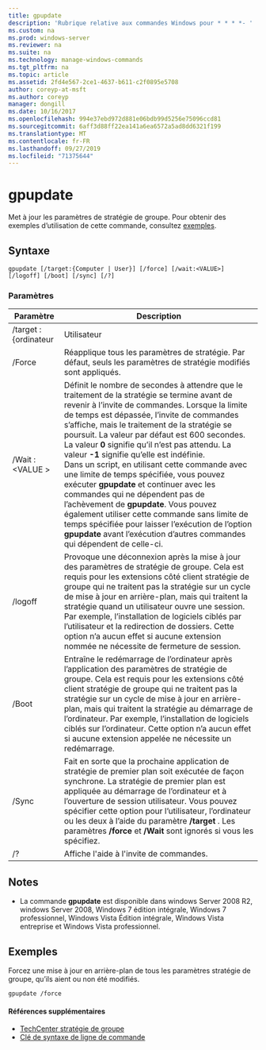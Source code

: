 ```yaml
---
title: gpupdate
description: 'Rubrique relative aux commandes Windows pour * * * *- '
ms.custom: na
ms.prod: windows-server
ms.reviewer: na
ms.suite: na
ms.technology: manage-windows-commands
ms.tgt_pltfrm: na
ms.topic: article
ms.assetid: 2fd4e567-2ce1-4637-b611-c2f0895e5708
author: coreyp-at-msft
ms.author: coreyp
manager: dongill
ms.date: 10/16/2017
ms.openlocfilehash: 994e37ebd972d881e06bdb99d5256e75096ccd81
ms.sourcegitcommit: 6aff3d88ff22ea141a6ea6572a5ad8dd6321f199
ms.translationtype: MT
ms.contentlocale: fr-FR
ms.lasthandoff: 09/27/2019
ms.locfileid: "71375644"
---
```

# <a name="gpupdate"></a>gpupdate

Met à jour les paramètres de stratégie de groupe. Pour obtenir des exemples d’utilisation de cette commande, consultez [exemples](#examples).

## <a name="syntax"></a>Syntaxe

```
gpupdate [/target:{Computer | User}] [/force] [/wait:<VALUE>] [/logoff] [/boot] [/sync] [/?]
```

### <a name="parameters"></a>Paramètres

|     Paramètre     |                                                                                                                                                                                                                                                                                                                             Description                                                                                                                                                                                                                                                                                                                             |
|-------------------|---------------------------------------------------------------------------------------------------------------------------------------------------------------------------------------------------------------------------------------------------------------------------------------------------------------------------------------------------------------------------------------------------------------------------------------------------------------------------------------------------------------------------------------------------------------------------------------------------------------------------------------------------------------------|
| /target : {ordinateur |                                                                                                                                                                                                                                                                                                                                Utilisateur                                                                                                                                                                                                                                                                                                                                |
|      /Force       |                                                                                                                                                                                                                                                                                   Réapplique tous les paramètres de stratégie. Par défaut, seuls les paramètres de stratégie modifiés sont appliqués.                                                                                                                                                                                                                                                                                    |
|  /Wait : \<VALUE >   | Définit le nombre de secondes à attendre que le traitement de la stratégie se termine avant de revenir à l’invite de commandes. Lorsque la limite de temps est dépassée, l’invite de commandes s’affiche, mais le traitement de la stratégie se poursuit. La valeur par défaut est 600 secondes. La valeur **0** signifie qu’il n’est pas attendu. La valeur **-1** signifie qu’elle est indéfinie.</br>Dans un script, en utilisant cette commande avec une limite de temps spécifiée, vous pouvez exécuter **gpupdate** et continuer avec les commandes qui ne dépendent pas de l’achèvement de **gpupdate**. Vous pouvez également utiliser cette commande sans limite de temps spécifiée pour laisser l’exécution de l’option **gpupdate** avant l’exécution d’autres commandes qui dépendent de celle-ci. |
|      /logoff      |                                                                                                                                   Provoque une déconnexion après la mise à jour des paramètres de stratégie de groupe. Cela est requis pour les extensions côté client stratégie de groupe qui ne traitent pas la stratégie sur un cycle de mise à jour en arrière-plan, mais qui traitent la stratégie quand un utilisateur ouvre une session. Par exemple, l’installation de logiciels ciblés par l’utilisateur et la redirection de dossiers. Cette option n’a aucun effet si aucune extension nommée ne nécessite de fermeture de session.                                                                                                                                    |
|       /Boot       |                                                                                                                                       Entraîne le redémarrage de l’ordinateur après l’application des paramètres de stratégie de groupe. Cela est requis pour les extensions côté client stratégie de groupe qui ne traitent pas la stratégie sur un cycle de mise à jour en arrière-plan, mais qui traitent la stratégie au démarrage de l’ordinateur. Par exemple, l’installation de logiciels ciblés sur l’ordinateur. Cette option n’a aucun effet si aucune extension appelée ne nécessite un redémarrage.                                                                                                                                        |
|       /Sync       |                                                                                                                                                                              Fait en sorte que la prochaine application de stratégie de premier plan soit exécutée de façon synchrone. La stratégie de premier plan est appliquée au démarrage de l’ordinateur et à l’ouverture de session utilisateur. Vous pouvez spécifier cette option pour l’utilisateur, l’ordinateur ou les deux à l’aide du paramètre **/target** . Les paramètres **/force** et **/Wait** sont ignorés si vous les spécifiez.                                                                                                                                                                               |
|        /?         |                                                                                                                                                                                                                                                                                                                Affiche l'aide à l'invite de commandes.                                                                                                                                                                                                                                                                                                                 |

## <a name="remarks"></a>Notes

-   La commande **gpupdate** est disponible dans windows Server 2008 R2, windows Server 2008, Windows 7 édition intégrale, Windows 7 professionnel, Windows Vista Édition intégrale, Windows Vista entreprise et Windows Vista professionnel.

## <a name="examples"></a>Exemples

Forcez une mise à jour en arrière-plan de tous les paramètres stratégie de groupe, qu’ils aient ou non été modifiés.

```
gpupdate /force
```

#### <a name="additional-references"></a>Références supplémentaires

-   [TechCenter stratégie de groupe](https://go.microsoft.com/fwlink/?LinkID=145531)
-   [Clé de syntaxe de ligne de commande](command-line-syntax-key.md)